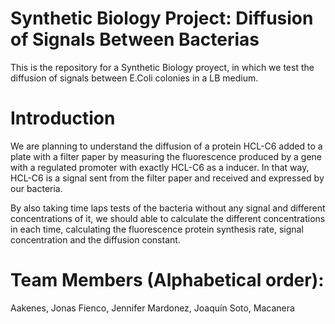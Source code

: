 # Synthetic Biology Project: Diffusion of Signals Between Bacterias
This is the repository for a Synthetic Biology proyect, in which we test the diffusion of signals between E.Coli colonies in a LB medium.

# Introduction

We are planning to understand the diffusion of a protein HCL-C6 added to a plate with a filter paper by measuring the fluorescence produced by a gene with a regulated promoter with exactly HCL-C6 as a inducer. In that way, HCL-C6 is a signal sent from the filter paper and received and expressed by our bacteria.

By also taking time laps tests of the bacteria without any signal and different concentrations of it, we should able to calculate the different concentrations in each time, calculating the fluorescence protein synthesis rate, signal concentration and the diffusion constant.

# Team Members (Alphabetical order):

Aakenes, Jonas
Fienco, Jennifer
Mardonez, Joaquín
Soto, Macanera
